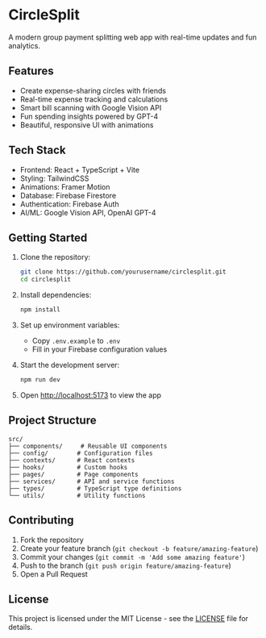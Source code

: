 # CircleSplit

A modern group payment splitting web app with real-time updates and fun analytics.

## Features

- Create expense-sharing circles with friends
- Real-time expense tracking and calculations
- Smart bill scanning with Google Vision API
- Fun spending insights powered by GPT-4
- Beautiful, responsive UI with animations

## Tech Stack

- Frontend: React + TypeScript + Vite
- Styling: TailwindCSS
- Animations: Framer Motion
- Database: Firebase Firestore
- Authentication: Firebase Auth
- AI/ML: Google Vision API, OpenAI GPT-4

## Getting Started

1. Clone the repository:

   ```bash
   git clone https://github.com/yourusername/circlesplit.git
   cd circlesplit
   ```

2. Install dependencies:

   ```bash
   npm install
   ```

3. Set up environment variables:

   - Copy `.env.example` to `.env`
   - Fill in your Firebase configuration values

4. Start the development server:

   ```bash
   npm run dev
   ```

5. Open [http://localhost:5173](http://localhost:5173) to view the app

## Project Structure

```
src/
├── components/     # Reusable UI components
├── config/        # Configuration files
├── contexts/      # React contexts
├── hooks/         # Custom hooks
├── pages/         # Page components
├── services/      # API and service functions
├── types/         # TypeScript type definitions
└── utils/         # Utility functions
```

## Contributing

1. Fork the repository
2. Create your feature branch (`git checkout -b feature/amazing-feature`)
3. Commit your changes (`git commit -m 'Add some amazing feature'`)
4. Push to the branch (`git push origin feature/amazing-feature`)
5. Open a Pull Request

## License

This project is licensed under the MIT License - see the [LICENSE](LICENSE) file for details.
